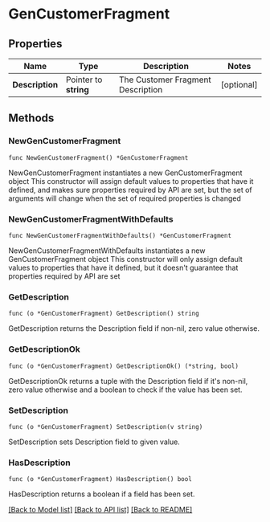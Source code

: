 # GenCustomerFragment

## Properties

Name | Type | Description | Notes
------------ | ------------- | ------------- | -------------
**Description** | Pointer to **string** | The Customer Fragment Description | [optional] 

## Methods

### NewGenCustomerFragment

`func NewGenCustomerFragment() *GenCustomerFragment`

NewGenCustomerFragment instantiates a new GenCustomerFragment object
This constructor will assign default values to properties that have it defined,
and makes sure properties required by API are set, but the set of arguments
will change when the set of required properties is changed

### NewGenCustomerFragmentWithDefaults

`func NewGenCustomerFragmentWithDefaults() *GenCustomerFragment`

NewGenCustomerFragmentWithDefaults instantiates a new GenCustomerFragment object
This constructor will only assign default values to properties that have it defined,
but it doesn't guarantee that properties required by API are set

### GetDescription

`func (o *GenCustomerFragment) GetDescription() string`

GetDescription returns the Description field if non-nil, zero value otherwise.

### GetDescriptionOk

`func (o *GenCustomerFragment) GetDescriptionOk() (*string, bool)`

GetDescriptionOk returns a tuple with the Description field if it's non-nil, zero value otherwise
and a boolean to check if the value has been set.

### SetDescription

`func (o *GenCustomerFragment) SetDescription(v string)`

SetDescription sets Description field to given value.

### HasDescription

`func (o *GenCustomerFragment) HasDescription() bool`

HasDescription returns a boolean if a field has been set.


[[Back to Model list]](../README.md#documentation-for-models) [[Back to API list]](../README.md#documentation-for-api-endpoints) [[Back to README]](../README.md)


